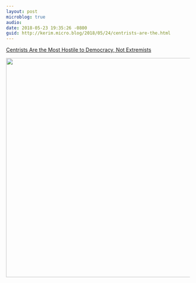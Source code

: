 ```yaml
---
layout: post
microblog: true
audio: 
date: 2018-05-23 19:35:26 -0800
guid: http://kerim.micro.blog/2018/05/24/centrists-are-the.html
---
```

[Centrists Are the Most Hostile to Democracy, Not Extremists](https://www.nytimes.com/interactive/2018/05/23/opinion/international-world/centrists-democracy.html)

<img src="http://micro.oxus.net/uploads/2018/985bfd9822.jpg" width="600" height="600" />
